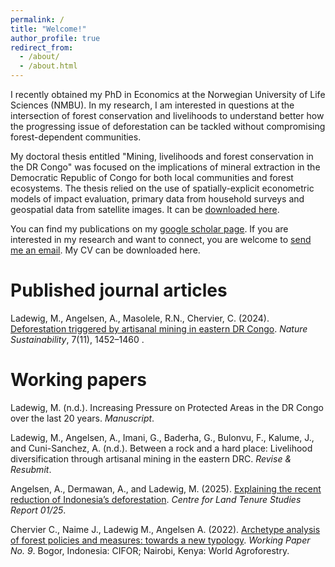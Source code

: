 ```yaml
---
permalink: /
title: "Welcome!"
author_profile: true
redirect_from: 
  - /about/
  - /about.html
---
```


I recently obtained my PhD in Economics at the Norwegian University of Life Sciences (NMBU). In my research, I am interested in questions at the intersection of forest conservation and livelihoods to understand better how the progressing issue of deforestation can be tackled without compromising forest-dependent communities.

My doctoral thesis entitled "Mining, livelihoods and forest conservation in the DR Congo" was focused on the implications of mineral extraction in the Democratic Republic of Congo for both local communities and forest ecosystems. The thesis relied on the use of spatially-explicit econometric models of impact evaluation, primary data from household surveys and geospatial data from satellite images. It can be [downloaded here](https://main-bvxea6i-kdsvgmpf4iwws.eu-5.platformsh.site/sites/default/files/2025-03/Malte%20Ladewig_Thesis.pdf).

You can find my publications on my [google scholar page](https://scholar.google.com/citations?user=viMAUr4AAAAJ&hl=en). If you are interested in my research and want to connect, you are welcome to [send me an email](mailto:malte.ladewig@nmbu.no). My CV can be downloaded here.

Published journal articles
======
Ladewig, M., Angelsen, A., Masolele, R.N., Chervier, C. (2024). [Deforestation triggered by artisanal mining in eastern DR Congo](https://doi.org/10.1038/s41893-024-01421-8). *Nature Sustainability*, 7(11), 1452–1460 .

Working papers 
======
Ladewig, M. (n.d.). Increasing Pressure on Protected Areas in the DR Congo over the last 20 years. *Manuscript*.

Ladewig, M., Angelsen, A., Imani, G., Baderha, G., Bulonvu, F., Kalume, J., and Cuni-Sanchez, A. (n.d.). Between a rock and a hard place: Livelihood diversification through artisanal mining in the eastern DRC. *Revise & Resubmit*.

Angelsen, A., Dermawan, A., and Ladewig, M. (2025). [Explaining the recent reduction of Indonesia’s deforestation](https://nmbu.brage.unit.no/nmbu-xmlui/bitstream/handle/11250/3176540/CLTS_Report_01_25_full_pg.pdf?sequence=1&isAllowed=y). *Centre for Land Tenure Studies Report 01/25*.

Chervier C., Naime J., Ladewig M., Angelsen A. (2022). [Archetype analysis of forest policies and measures: towards a new typology](https://www.cifor-icraf.org/publications/pdf_files/WPapers/CIFOR-ICRAF-WP-9.pdf). *Working Paper No. 9*. Bogor, Indonesia: CIFOR; Nairobi, Kenya: World Agroforestry.
